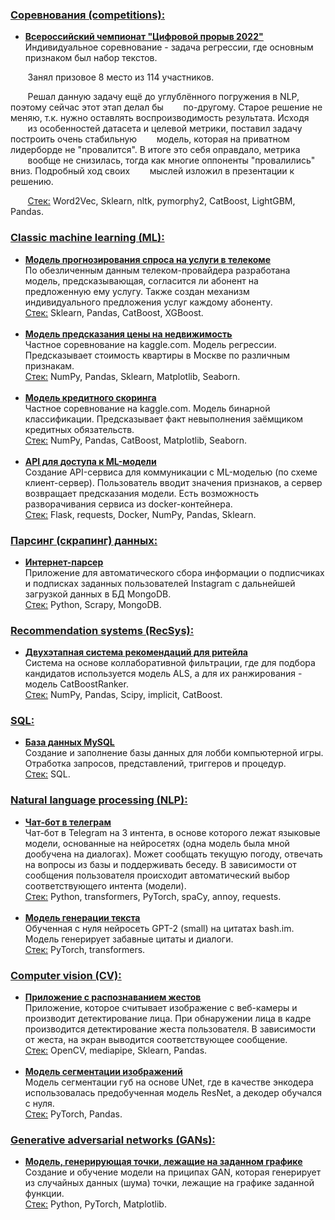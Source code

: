 ### <ins>Соревнования (competitions):</ins>

- **<ins>[Всероссийский чемпионат "Цифровой прорыв 2022"](https://github.com/mikhail-rozov/Digital_Breakthrough_2022)</ins>**  
Индивидуальное соревнование - задача регрессии, где основным признаком был набор текстов.  

&nbsp;&nbsp;&nbsp;&nbsp;&nbsp;&nbsp;&nbsp;Занял призовое 8 место из 114 участников.  

&nbsp;&nbsp;&nbsp;&nbsp;&nbsp;&nbsp;&nbsp;Решал данную задачу ещё до углублённого погружения в NLP, поэтому сейчас этот этап делал бы &nbsp;&nbsp;&nbsp;&nbsp;&nbsp;&nbsp;&nbsp;по-другому. Старое решение не меняю, т.к. нужно оставлять воспроизводимость результата. Исходя &nbsp;&nbsp;&nbsp;&nbsp;&nbsp;&nbsp;&nbsp;из особенностей датасета и целевой метрики, поставил задачу построить очень стабильную &nbsp;&nbsp;&nbsp;&nbsp;&nbsp;&nbsp;&nbsp;модель, которая на приватном лидерборде не "провалится". В итоге это себя оправдало, метрика &nbsp;&nbsp;&nbsp;&nbsp;&nbsp;&nbsp;&nbsp;вообще не снизилась, тогда как многие оппоненты "провалились" вниз. Подробный ход своих &nbsp;&nbsp;&nbsp;&nbsp;&nbsp;&nbsp;&nbsp;мыслей изложил в презентации к решению.  

&nbsp;&nbsp;&nbsp;&nbsp;&nbsp;&nbsp;&nbsp;<ins>Стек:</ins> Word2Vec, Sklearn, nltk, pymorphy2, CatBoost, LightGBM, Pandas.  

### <ins>Classic machine learning (ML):</ins>

- **<ins>[Модель прогнозирования спроса на услуги в телекоме](https://github.com/mikhail-rozov/Megafon_project)</ins>**  
По обезличенным данным телеком-провайдера разработана модель,
предсказывающая, согласится ли абонент на предложенную ему услугу. Также создан
механизм индивидуального предложения услуг каждому абоненту.  
<ins>Стек:</ins> Sklearn, Pandas, CatBoost, XGBoost.  
    <br>
- **<ins>[Модель предсказания цены на недвижимость](https://github.com/mikhail-rozov/Data_science_modules_1/tree/master/Course_project)</ins>**  
Частное соревнование на kaggle.com. Модель регрессии. Предсказывает стоимость квартиры в Москве по различным признакам.  
<ins>Стек:</ins> NumPy, Pandas, Sklearn, Matplotlib, Seaborn.  
    <br>
- **<ins>[Модель кредитного скоринга](https://github.com/mikhail-rozov/-Data_science_modules_2/tree/master/Course_project)</ins>**  
Частное соревнование на kaggle.com. Модель бинарной классификации. Предсказывает факт невыполнения заёмщиком кредитных обязательств.  
<ins>Стек:</ins> NumPy, Pandas, CatBoost, Matplotlib, Seaborn.  
    <br>
- **<ins>[API для доступа к ML-модели](https://github.com/mikhail-rozov/ML_in_business/tree/master/Project)</ins>**  
Создание API-сервиса для коммуникации с ML-моделью (по схеме клиент-сервер). Пользователь вводит значения признаков, а сервер возвращает предсказания модели. Есть возможность разворачивания сервиса из docker-контейнера.  
<ins>Стек:</ins> Flask, requests, Docker, NumPy, Pandas, Sklearn.

### <ins>Парсинг (скрапинг) данных:</ins>

- **<ins>[Интернет-парсер](https://github.com/mikhail-rozov/Data_collection_methods/tree/master/Lesson_8)</ins>**  
Приложение для автоматического сбора информации о подписчиках и подписках заданных
пользователей Instagram с дальнейшей загрузкой данных в БД MongoDB.  
<ins>Стек:</ins> Python, Scrapy, MongoDB.

### <ins>Recommendation systems (RecSys):</ins>

- **<ins>[Двухэтапная система рекомендаций для ритейла](https://github.com/mikhail-rozov/Recommendation_systems/tree/master/Lesson_8)</ins>**  
Система на основе коллаборативной фильтрации, где для подбора кандидатов используется модель ALS, а для их ранжирования - модель CatBoostRanker.  
<ins>Стек:</ins> NumPy, Pandas, Scipy, implicit, CatBoost.

### <ins>SQL:</ins>

- **<ins>[База данных MySQL](https://github.com/mikhail-rozov/MySQL_project)</ins>**  
Cоздание и заполнение базы данных для лобби компьютерной игры.
Отработка запросов, представлений, триггеров и процедур.  
<ins>Стек:</ins> SQL.

### <ins>Natural language processing (NLP):</ins>

- **<ins>[Чат-бот в телеграм](https://github.com/mikhail-rozov/nlp-introduction/tree/master/Course_project)</ins>**  
Чат-бот в Telegram на 3 интента, в основе которого лежат языковые модели,
основанные на нейросетях (одна модель была мной дообучена на диалогах). Может сообщать
текущую погоду, отвечать на вопросы из базы и поддерживать беседу. В зависимости от
сообщения пользователя происходит автоматический выбор соответствующего интента
(модели).  
<ins>Стек:</ins> Python, transformers, PyTorch, spaCy, annoy, requests.  
    <br>
- **<ins>[Модель генерации текста](https://github.com/mikhail-rozov/nlp-introduction/blob/master/Lesson_14/Lesson_14_task_1.ipynb)</ins>**  
Обученная с нуля нейросеть GPT-2 (small) на цитатах bash.im. Модель генерирует забавные
цитаты и диалоги.  
<ins>Стек:</ins> PyTorch, transformers.

### <ins>Computer vision (CV):</ins>

- **<ins>[Приложение с распознаванием жестов](https://github.com/mikhail-rozov/GB-Pytorch/tree/master/Course_project)</ins>**  
Приложение, которое считывает изображение с веб-камеры и производит детектирование лица. При 
обнаружении лица в кадре производится детектирование жеста пользователя. В
зависимости от жеста, на экран выводится соответствующее сообщение.  
<ins>Стек:</ins> OpenCV, mediapipe, Sklearn, Pandas.  
    <br>
- **<ins>[Модель сегментации изображений](https://github.com/mikhail-rozov/GB-Pytorch/blob/master/Lesson_5/Lesson_5_tasks.ipynb)</ins>**  
Модель сегментации губ на основе UNet, где в качестве энкодера использовалась предобученная модель ResNet, а декодер обучался с нуля.  
<ins>Стек:</ins> PyTorch, Pandas.

### <ins>Generative adversarial networks (GANs):</ins>

- **<ins>[Модель, генерирующая точки, лежащие на заданном графике](https://github.com/mikhail-rozov/GB-Pytorch/blob/master/Lesson_8/Lesson_8_task.ipynb)</ins>**  
Создание и обучение модели на приципах GAN, которая генерирует из случайных данных (шума) точки, лежащие на графике заданной функции.  
<ins>Стек:</ins> Python, PyTorch, Matplotlib.
